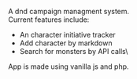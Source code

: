 A dnd campaign managment system.\
Current features include:
- An character initiative tracker
- Add character by markdown
- Search for monsters by API calls\

App is made using vanilla js and php.
